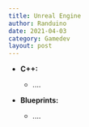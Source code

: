 ```yaml
---
title: Unreal Engine
author: Randuino
date: 2021-04-03
category: Gamedev
layout: post
---
```


- **C++:**
    - ....
    
- **Blueprints:**
    - ....
